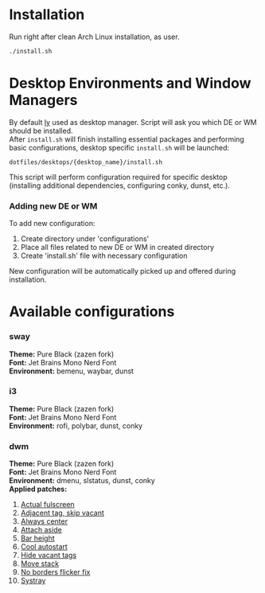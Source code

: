 # Installation
Run right after clean Arch Linux installation, as user.
```bash
./install.sh
```
# Desktop Environments and Window Managers
By default [ly](https://github.com/fairyglade/ly) used as desktop manager.
Script will ask you which DE or WM should be installed.
<br/>After ```install.sh``` will finish installing essential packages and performing basic configurations, desktop specific ```install.sh``` will be launched:
```
dotfiles/desktops/{desktop_name}/install.sh
```
This script will perform configuration required for specific desktop (installing additional dependencies, configuring conky, dunst, etc.).
### Adding new DE or WM
To add new configuration:
1. Create directory under 'configurations'
2. Place all files related to new DE or WM in created directory
3. Create 'install.sh' file with necessary configuration

New configuration will be automatically picked up and offered during installation.

# Available configurations
### sway
**Theme:** Pure Black (zazen fork)<br/>
**Font:** Jet Brains Mono Nerd Font<br/>
**Environment:** bemenu, waybar, dunst<br/>

### i3
**Theme:** Pure Black (zazen fork)<br/>
**Font:** Jet Brains Mono Nerd Font<br/>
**Environment:** rofi, polybar, dunst, conky<br/>

### dwm
**Theme:** Pure Black (zazen fork)<br/>
**Font:** Jet Brains Mono Nerd Font<br/>
**Environment:** dmenu, slstatus, dunst, conky<br/>
**Applied patches:**
1. [Actual fulscreen](https://dwm.suckless.org/patches/actualfullscreen/)
2. [Adjacent tag, skip vacant](https://dwm.suckless.org/patches/adjacenttag/)
3. [Always center](https://dwm.suckless.org/patches/alwayscenter/)
4. [Attach aside](https://dwm.suckless.org/patches/attachaside/)
5. [Bar height](https://dwm.suckless.org/patches/bar_height/)
6. [Cool autostart](https://dwm.suckless.org/patches/cool_autostart/)
7. [Hide vacant tags](https://dwm.suckless.org/patches/hide_vacant_tags/)
8. [Move stack](https://dwm.suckless.org/patches/movestack/)
9. [No borders flicker fix](https://dwm.suckless.org/patches/noborderflicker/)
10. [Systray](https://dwm.suckless.org/patches/systray/)
